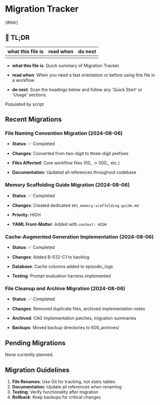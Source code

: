 <!-- CONTEXT_REFERENCE: 400_context-priority-guide.md -->
<!-- MODULE_REFERENCE: 400_migration-upgrade-guide.md -->

# Migration Tracker

{#tldr}

## 🔎 TL;DR

| what this file is | read when | do next |
|---|---|---|
|  |  |  |

- **what this file is**: Quick summary of Migration Tracker.

- **read when**: When you need a fast orientation or before using this file in a workflow.

- **do next**: Scan the headings below and follow any 'Quick Start' or 'Usage' sections.

Populated by script

## Recent Migrations

### File Naming Convention Migration (2024-08-06)

- **Status**: ✅ Completed

- **Changes**: Converted from two-digit to three-digit prefixes

- **Files Affected**: Core workflow files (00_ → 000_, etc.)

- **Documentation**: Updated all references throughout codebase

### Memory Scaffolding Guide Migration (2024-08-06)

- **Status**: ✅ Completed

- **Changes**: Created dedicated `401_memory-scaffolding-guide.md`

- **Priority**: HIGH

- **YAML Front-Matter**: Added with `context: HIGH`

### Cache-Augmented Generation Implementation (2024-08-06)

- **Status**: ✅ Completed

- **Changes**: Added B-032-C1 to backlog

- **Database**: Cache columns added to episodic_logs

- **Testing**: Prompt evaluation harness implemented

### File Cleanup and Archive Migration (2024-08-06)

- **Status**: ✅ Completed

- **Changes**: Removed duplicate files, archived implementation notes

- **Archived**: CAG implementation patches, migration summaries

- **Backups**: Moved backup directories to 600_archives/

## Pending Migrations

None currently planned.

## Migration Guidelines

1. **File Renames**: Use Git for tracking, not static tables
2. **Documentation**: Update all references when renaming
3. **Testing**: Verify functionality after migration
4. **Rollback**: Keep backups for critical changes
